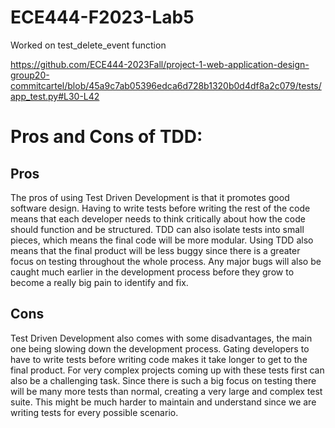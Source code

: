 # ECE444-F2023-Lab5

Worked on test_delete_event function

https://github.com/ECE444-2023Fall/project-1-web-application-design-group20-commitcartel/blob/45a9c7ab05396edca6d728b1320b0d4df8a2c079/tests/app_test.py#L30-L42

# Pros and Cons of TDD:

## Pros
The pros of using Test Driven Development is that it promotes good software design. Having to write tests before writing the rest of the code means that each developer needs to think critically about how the code should function and be structured. TDD can also isolate tests into small pieces, which means the final code will be more modular. Using TDD also means that the final product will be less buggy since there is a greater focus on testing throughout the whole process. Any major bugs will also be caught much earlier in the development process before they grow to become a really big pain to identify and fix.

## Cons
Test Driven Development also comes with some disadvantages, the main one being slowing down the development process. Gating developers to have to write tests before writing code makes it take longer to get to the final product. For very complex projects coming up with these tests first can also be a challenging task. Since there is such a big focus on testing there will be many more tests than normal, creating a very large and complex test suite. This might be much harder to maintain and understand since we are writing tests for every possible scenario.
